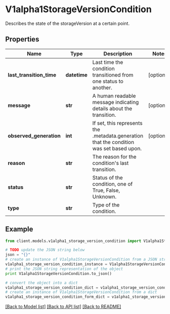 # V1alpha1StorageVersionCondition

Describes the state of the storageVersion at a certain point.

## Properties
Name | Type | Description | Notes
------------ | ------------- | ------------- | -------------
**last_transition_time** | **datetime** | Last time the condition transitioned from one status to another. | [optional] 
**message** | **str** | A human readable message indicating details about the transition. | [optional] 
**observed_generation** | **int** | If set, this represents the .metadata.generation that the condition was set based upon. | [optional] 
**reason** | **str** | The reason for the condition&#39;s last transition. | 
**status** | **str** | Status of the condition, one of True, False, Unknown. | 
**type** | **str** | Type of the condition. | 

## Example

```python
from client.models.v1alpha1_storage_version_condition import V1alpha1StorageVersionCondition

# TODO update the JSON string below
json = "{}"
# create an instance of V1alpha1StorageVersionCondition from a JSON string
v1alpha1_storage_version_condition_instance = V1alpha1StorageVersionCondition.from_json(json)
# print the JSON string representation of the object
print V1alpha1StorageVersionCondition.to_json()

# convert the object into a dict
v1alpha1_storage_version_condition_dict = v1alpha1_storage_version_condition_instance.to_dict()
# create an instance of V1alpha1StorageVersionCondition from a dict
v1alpha1_storage_version_condition_form_dict = v1alpha1_storage_version_condition.from_dict(v1alpha1_storage_version_condition_dict)
```
[[Back to Model list]](../README.md#documentation-for-models) [[Back to API list]](../README.md#documentation-for-api-endpoints) [[Back to README]](../README.md)


